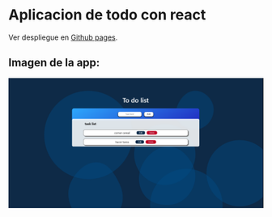 # Aplicacion de todo con react

Ver despliegue en  [Github pages](https://daveoval.github.io/todo-react/).

## Imagen de la app:
![todo](./src/componentes/react-app.PNG)

